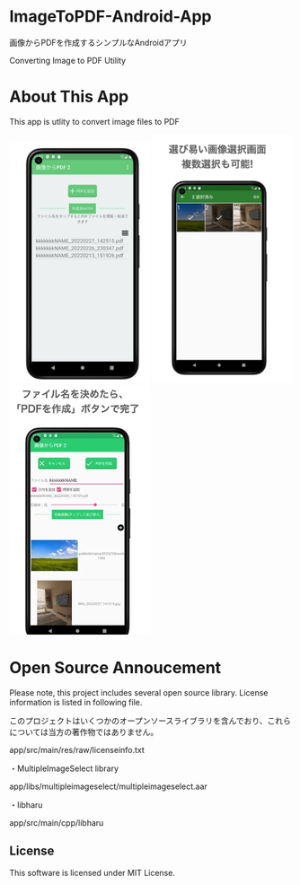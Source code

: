 # ImageToPDF-Android-App
画像からPDFを作成するシンプルなAndroidアプリ 

Converting Image to PDF Utility


# About This App
This app is utlity to convert image files to PDF

<img src="/screen-shot/overview.webp" width="250">
<img src="/screen-shot/selctimage.webp" width="250">
<img src="/screen-shot/finish.webp" width="250">


# Open Source Annoucement
Please note, this project includes several open source library.
License information is listed in following file.

このプロジェクトはいくつかのオープンソースライブラリを含んでおり、これらについては当方の著作物ではありません。

app/src/main/res/raw/licenseinfo.txt 

・MultipleImageSelect library

  app/libs/multipleimageselect/multipleimageselect.aar

・libharu
  
  app/src/main/cpp/libharu
  

## License

This software  is licensed under MIT License.

